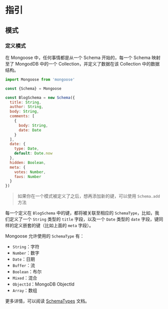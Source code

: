 # 指引

## 模式

### 定义模式

在 Mongoose 中，任何事情都是从一个 Schema 开始的，每一个 Schema 映射至了 MongodDB 中的一个 Collection，并定义了数据在该 Collection 中的数据结构。

```javascript
import Mongoose from 'mongoose'

const {Schema} = Mongoose

const BlogSchema = new Schema({
  title: String,
  author: String,
  body: String,
  comments: [
    {
      body: String,
      date: Date
    }
  ],
  date: {
    type: Date,
    default: Date.now
  },
  hidden: Boolean,
  meta: {
    votes: Number,
    favs: Number
  }
})
```

> 如果你在一个模式被定义了之后，想再添加新的键，可以使用 `Schema.add` 方法

每一个定义在 `BlogSchema` 中的键，都将被关联至相应的 `SchemaType`，比如，我们定义了一个 `String` 类型的 `title` 字段，以及一个 `Date` 类型的 `date` 字段，键同样的定义嵌套的键（比如上面的 `meta` 字段）。

Mongoose 允许使用的 `SchemaType` 有：

- `String`：字符
- `Number`：数字
- `Date`：日期
- `Buffer`：流
- `Boolean`：布尔
- `Mixed`：混合
- `ObjectId`：MongoDB ObjectId
- `Array`：数组

更多详情，可以阅读 [SchemaTypes](schema-types.md) 文档。

